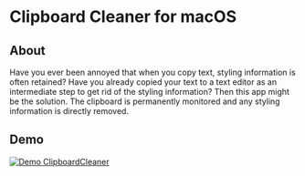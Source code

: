 # Clipboard Cleaner for macOS

## About

Have you ever been annoyed that when you copy text, styling information is often retained? Have you already copied your text to a text editor as an intermediate step to get rid of the styling information? Then this app might be the solution. The clipboard is permanently monitored and any styling information is directly removed.

## Demo

[![Demo ClipboardCleaner](https://thumbs.gfycat.com/FlakyGoodnaturedEnglishpointer-size_restricted.gif)](https://gfycat.com/gifs/detail/FlakyGoodnaturedEnglishpointer)


